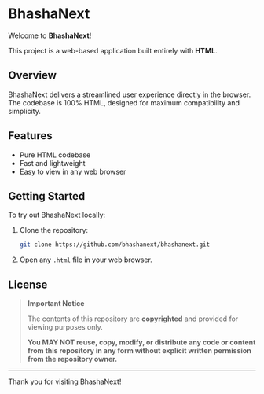 # BhashaNext

Welcome to **BhashaNext**!

This project is a web-based application built entirely with **HTML**.

## Overview

BhashaNext delivers a streamlined user experience directly in the browser. The codebase is 100% HTML, designed for maximum compatibility and simplicity.

## Features

- Pure HTML codebase
- Fast and lightweight
- Easy to view in any web browser

## Getting Started

To try out BhashaNext locally:

1. Clone the repository:
    ```bash
    git clone https://github.com/bhashanext/bhashanext.git
    ```
2. Open any `.html` file in your web browser.

## License

> **Important Notice**
>
> The contents of this repository are **copyrighted** and provided for viewing purposes only.
>
> **You MAY NOT reuse, copy, modify, or distribute any code or content from this repository in any form without explicit written permission from the repository owner.**

---

Thank you for visiting BhashaNext!
